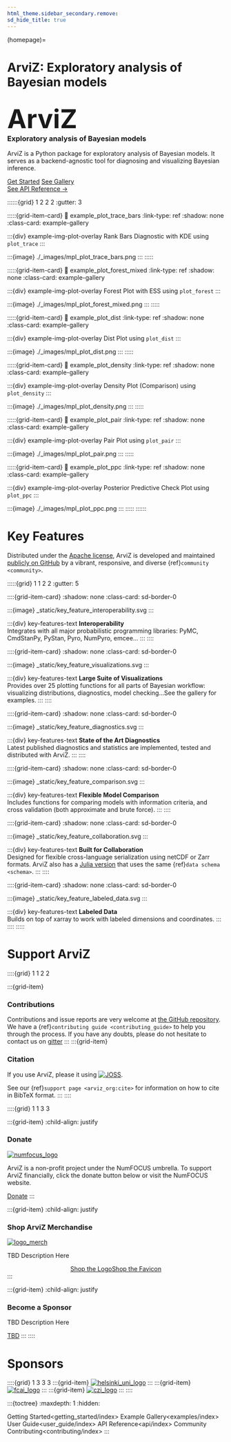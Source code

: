 ```yaml
---
html_theme.sidebar_secondary.remove:
sd_hide_title: true
---
```


(homepage)=
# ArviZ: Exploratory analysis of Bayesian models

<div id="hero">

<div id="hero-left">  <!-- Start Hero Left -->
  <h2 style="font-size: 60px; font-weight: bold; margin: 2rem auto 0;">ArviZ</h2>
  <h3 style="font-weight: bold; margin-top: 0;">Exploratory analysis of Bayesian models</h3>
  <p>ArviZ is a Python package for exploratory analysis of Bayesian models. It serves as a backend-agnostic tool for diagnosing and visualizing Bayesian inference.</p>

<div class="homepage-button-container">
  <div class="homepage-button-container-row">
      <a href="./getting_started/index.html" class="homepage-button primary-button">Get Started</a>
      <a href="./examples/index.html" class="homepage-button secondary-button">See Gallery</a>
  </div>
  <div class="homepage-button-container-row">
      <a href="./api/index.html" class="homepage-button-link">See API Reference →</a>
  </div>
</div>
</div>  <!-- End Hero Left -->

<div id="hero-right">  <!-- Start Hero Right -->

::::::{grid} 1 2 2 2
:gutter: 3

:::::{grid-item-card}
:link: example_plot_trace_bars
:link-type: ref
:shadow: none
:class-card: example-gallery

:::{div} example-img-plot-overlay
Rank Bars Diagnostic with KDE using `plot_trace`
:::

:::{image} ./_images/mpl_plot_trace_bars.png
:::
:::::

:::::{grid-item-card}
:link: example_plot_forest_mixed
:link-type: ref
:shadow: none
:class-card: example-gallery

:::{div} example-img-plot-overlay
Forest Plot with ESS using `plot_forest`
:::

:::{image} ./_images/mpl_plot_forest_mixed.png
:::
:::::

:::::{grid-item-card}
:link: example_plot_dist
:link-type: ref
:shadow: none
:class-card: example-gallery

:::{div} example-img-plot-overlay
Dist Plot using `plot_dist`
:::

:::{image} ./_images/mpl_plot_dist.png
:::
:::::

:::::{grid-item-card}
:link: example_plot_density
:link-type: ref
:shadow: none
:class-card: example-gallery

:::{div} example-img-plot-overlay
Density Plot (Comparison) using `plot_density`
:::

:::{image} ./_images/mpl_plot_density.png
:::
:::::

:::::{grid-item-card}
:link: example_plot_pair
:link-type: ref
:shadow: none
:class-card: example-gallery

:::{div} example-img-plot-overlay
Pair Plot using `plot_pair`
:::

:::{image} ./_images/mpl_plot_pair.png
:::
:::::

:::::{grid-item-card}
:link: example_plot_ppc
:link-type: ref
:shadow: none
:class-card: example-gallery

:::{div} example-img-plot-overlay
Posterior Predictive Check Plot using `plot_ppc`
:::

:::{image} ./_images/mpl_plot_ppc.png
:::
:::::
::::::

<!-- grid ended above, do not put anything on the right of markdown closings -->

</div>  <!-- End Hero Right -->
</div>  <!-- End Hero -->

# Key Features

Distributed under the [Apache license](https://github.com/arviz-devs/arviz/blob/main/LICENSE), ArviZ is developed and maintained [publicly on GitHub](https://github.com/arviz-devs/arviz) by a vibrant, responsive, and diverse {ref}`community <community>`.

:::::{grid} 1 1 2 2
:gutter: 5

::::{grid-item-card} 
:shadow: none
:class-card: sd-border-0

:::{image} _static/key_feature_interoperability.svg
:::

:::{div} key-features-text
<strong>Interoperability</strong><br/>
Integrates with all major probabilistic programming libraries: PyMC, CmdStanPy, PyStan, Pyro, NumPyro, emcee...
:::
::::

::::{grid-item-card}
:shadow: none
:class-card: sd-border-0

:::{image} _static/key_feature_visualizations.svg
:::

:::{div} key-features-text
<strong>Large Suite of Visualizations</strong><br/>
Provides over 25 plotting functions for all parts of Bayesian workflow: visualizing distributions, diagnostics, model checking...See the gallery for examples.
:::
::::

::::{grid-item-card}
:shadow: none
:class-card: sd-border-0

:::{image} _static/key_feature_diagnostics.svg
:::

:::{div} key-features-text
<strong>State of the Art Diagnostics</strong><br/>
Latest published diagnostics and statistics are implemented, tested and distributed with ArviZ.
:::
::::

::::{grid-item-card}
:shadow: none
:class-card: sd-border-0

:::{image} _static/key_feature_comparison.svg
:::

:::{div} key-features-text
<strong>Flexible Model Comparison</strong><br/>
Includes functions for comparing models with information criteria, and cross validation (both approximate and brute force).
:::
::::

::::{grid-item-card}
:shadow: none
:class-card: sd-border-0 

:::{image} _static/key_feature_collaboration.svg
:::

:::{div} key-features-text
<strong>Built for Collaboration</strong><br/>
Designed for flexible cross-language serialization using netCDF or Zarr formats. ArviZ also has a [Julia version](https://julia.arviz.org/) that uses the same {ref}`data schema <schema>`.
:::
::::

::::{grid-item-card}
:shadow: none
:class-card: sd-border-0

:::{image} _static/key_feature_labeled_data.svg
:::

:::{div} key-features-text
<strong>Labeled Data</strong><br/>
Builds on top of xarray to work with labeled dimensions and coordinates.
:::
::::
:::::


# Support ArviZ

::::{grid} 1 1 2 2

:::{grid-item}

<h3>Contributions</h3>

Contributions and issue reports are very welcome at
[the GitHub repository](https://github.com/arviz-devs/arviz).
We have a {ref}`contributing guide <contributing_guide>` to help you through the process.
If you have any doubts, please do not hesitate to contact us on [gitter](https://gitter.im/arviz-devs/community)
:::
:::{grid-item}

<h3>Citation</h3>

If you use ArviZ, please it using <a class="reference external" href="https://doi.org/10.21105/joss.01143"><img alt="JOSS" src="https://joss.theoj.org/papers/10.21105/joss.01143/status.svg"></a>.

See our {ref}`support page <arviz_org:cite>` for information on how to cite in BibTeX format.
:::
::::



::::{grid} 1 1 3 3

:::{grid-item}
:child-align: justify
<h3>Donate</h3>

[![numfocus_logo](_static/donate_numfocus.png)](href="https://numfocus.org/)

ArviZ is a non-profit project under the NumFOCUS umbrella. To support ArviZ financially, click the donate button below or visit the NumFOCUS website.

<a href="https://numfocus.org/donate-to-arviz" class="homepage-button primary-button">Donate</a>
:::

:::{grid-item}
:child-align: justify
<h3>Shop ArviZ Merchandise</h3>

[![logo_merch](_static/donate_merch.svg)](href="https://numfocus.myspreadshop.com/arviz+logo?idea=629e289fc8ee26344a684241)

TBD Description Here

<div style="display: flex; flex-wrap: wrap; justify-content:center;">
<a href="https://numfocus.myspreadshop.com/arviz+logo?idea=629e289fc8ee26344a684241" class="homepage-button primary-button">Shop the Logo</a>
<a href="https://numfocus.myspreadshop.com/arviz+favicon+design?idea=62a74f17ebe60a221692c6f2" class="homepage-button primary-button">Shop the Favicon</a>
</div>
:::

:::{grid-item}
:child-align: justify
<h3>Become a Sponsor</h3>

TBD Description Here

<a href="#" class="homepage-button primary-button">TBD</a>
:::
::::


# Sponsors

::::{grid} 1 3 3 3
:::{grid-item}
[![helsinki_uni_logo](_static/sponsor_university_helsinki.png)](https://www.helsinki.fi/en)
:::
:::{grid-item}
[![fcai_logo](_static/sponsor_fcai.png)](https://fcai.fi/)
:::
:::{grid-item}
[![czi_logo](_static/sponsor_czi.png)](https://chanzuckerberg.com/)
:::
::::




:::{toctree}
:maxdepth: 1
:hidden:

Getting Started<getting_started/index>
Example Gallery<examples/index>
User Guide<user_guide/index>
API Reference<api/index>
Community<community>
Contributing<contributing/index>
:::
